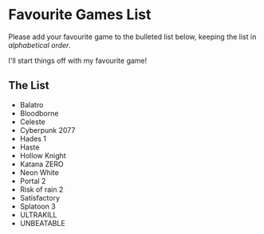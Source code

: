 # Favourite Games List

Please add your favourite game to the bulleted list below, keeping the list in *alphabetical order*.

I'll start things off with my favourite game!

## The List

* Balatro
* Bloodborne
* Celeste
* Cyberpunk 2077
* Hades 1
* Haste
* Hollow Knight
* Katana ZERO
* Neon White
* Portal 2
* Risk of rain 2
* Satisfactory
* Splatoon 3
* ULTRAKILL
* UNBEATABLE
